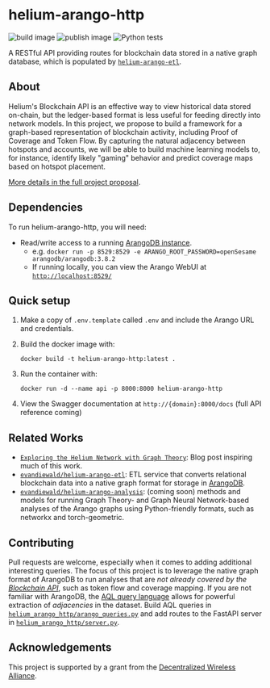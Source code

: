 # helium-arango-http
![build image](https://github.com/evandiewald/helium-arango-http/actions/workflows/docker-image.yml/badge.svg)
![publish image](https://github.com/evandiewald/helium-arango-http/actions/workflows/docker-publish.yml/badge.svg)
![Python tests](https://github.com/evandiewald/helium-arango-http/actions/workflows/python-tests.yml/badge.svg)

A RESTful API providing routes for blockchain data stored in a native graph database, which is populated by [`helium-arango-etl`](https://github.com/evandiewald/helium-arango-etl).

## About
Helium's Blockchain API is an effective way to view historical data stored on-chain, but the ledger-based format is less useful for feeding directly into network models. In this project, we propose to build a framework for a graph-based representation of blockchain activity, including Proof of Coverage and Token Flow. By capturing the natural adjacency between hotspots and accounts, we will be able to build machine learning models to, for instance, identify likely "gaming" behavior and predict coverage maps based on hotspot placement. 

[More details in the full project proposal](https://github.com/dewi-alliance/grants/issues/23).

## Dependencies
To run helium-arango-http, you will need:
- Read/write access to a running [ArangoDB instance](https://www.arangodb.com/download-major/docker/).
  - e.g. `docker run -p 8529:8529 -e ARANGO_ROOT_PASSWORD=openSesame arangodb/arangodb:3.8.2`
  - If running locally, you can view the Arango WebUI at [`http://localhost:8529/`](http://localhost:8529/)

## Quick setup
1. Make a copy of `.env.template` called `.env` and include the Arango URL and credentials.
2. Build the docker image with:

   `docker build -t helium-arango-http:latest .`
3. Run the container with:

    `docker run -d --name api -p 8000:8000 helium-arango-http`
4. View the Swagger documentation at `http://{domain}:8000/docs` (full API reference coming)

## Related Works

- [`Exploring the Helium Network with Graph Theory`](https://towardsdatascience.com/exploring-the-helium-network-with-graph-theory-66cbb8bffff9): Blog post inspiring much of this work.
- [`evandiewald/helium-arango-etl`](https://github.com/evandiewald/helium-arango-etl): ETL service that converts relational blockchain data into a native graph format for storage in [ArangoDB](https://www.arangodb.com/).
- [`evandiewald/helium-arango-analysis`](https://github.com/evandiewald/helium-arango-analysis): (coming soon) methods and models for running Graph Theory- and Graph Neural Network-based analyses of the Arango graphs using Python-friendly formats, such as networkx and torch-geometric.

## Contributing
Pull requests are welcome, especially when it comes to adding additional interesting queries. The focus of this project is to leverage the native graph format of ArangoDB to run analyses that are *not already covered by the [Blockchain API](https://docs.helium.com/api)*, such as token flow and coverage mapping. If you are not familiar with ArangoDB, the [AQL query language](https://www.arangodb.com/docs/stable/aql/) allows for powerful extraction of *adjacencies* in the dataset. Build AQL queries in [`helium_arango_http/arango_queries.py`](helium_arango_http/arango_queries.py) and add routes to the FastAPI server in [`helium_arango_http/server.py`](helium_arango_http/arango_queries.py).

## Acknowledgements
This project is supported by a grant from the [Decentralized Wireless Alliance](https://dewi.org).
